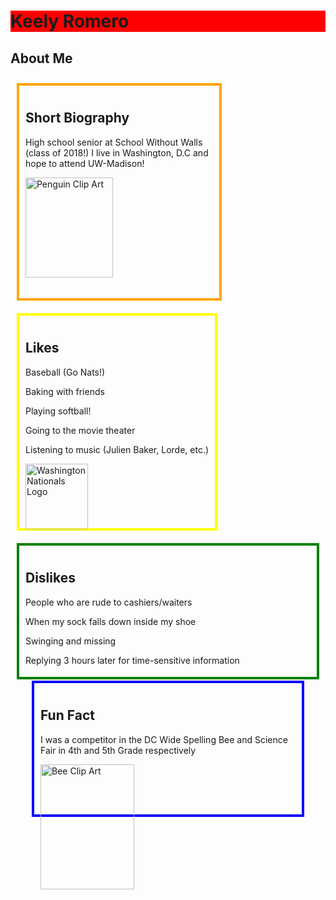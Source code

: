 <!DOCTYPE html>
<html lang="en-us">
<head>
<style>
.category1 {
   float: left;
   margin: 10px;
   padding: 10px;
   max-width: 300px; 
   height: 320px; 
   border: 4px solid orange; 
}
.category2 {
   float: left;
   margin: 10px;
   padding: 10px;
   max-width: 300px;
   height: 320px; 
   border: 4px solid yellow;  
}
.category3 {
   float: right;
   margin: 10px;
   padding: 10px;
   height: 190px; 
   border: 4px solid green;
}
.category4 {
   float: right;
   margin: 10px; 
   padding: 10px;
   height: 190px;
   border: 4px solid blue;
}
   
</style>
</head>
<body>

<h1 style="background-color:red">Keely Romero</h2>
<h2>About Me</h2>

<div class="category1">
  <h2>Short Biography</h2>
  <p>High school senior at School Without Walls (class of 2018!) I live in Washington, D.C and hope to attend UW-Madison! </p>
  <img src="penguin.png" alt="Penguin Clip Art" 
  style="width:140px;height:160px;"> 
</div> 

<div class="category2">
  <h2>Likes</h2>
  <p>Baseball (Go Nats!)</p>
  <p>Baking with friends</p> 
  <p>Playing softball!</p>
  <p>Going to the movie theater</p>
  <p>Listening to music (Julien Baker, Lorde, etc.)</p>
  <img src="natslogo.png" alt="Washington Nationals Logo"
  style="width:100px;height:105px;">
</div>

<div class="category3">
  <h2>Dislikes</h2>
  <p>People who are rude to cashiers/waiters</p>
  <p>When my sock falls down inside my shoe</p>
  <p>Swinging and missing</p>
  <p>Replying 3 hours later for time-sensitive information</p>
  
<div class="category4">
  <h2>Fun Fact</h2> 
  <p>I was a competitor in the DC Wide Spelling Bee and Science Fair in 4th and 5th Grade respectively</p>
  <img src="beeeeee.jpg" alt="Bee Clip Art" 
  style="width:150px;height:200px;">
</div> 
